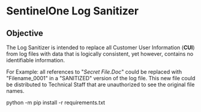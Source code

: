# SentinelOne Log Sanitizer
## Objective

The Log Sanitizer is intended to replace all Customer User Information (**CUI**) from log files with data that is logically consistent, yet however, contains no identifiable information.

For Example: all references to "*Secret File.Doc*" could be replaced with "Filename_0001" in a "SANITIZED" version of the log file.  This new file could be distributed to Technical Staff that are unauthorized to see the original file names.

python -m pip install -r requirements.txt

